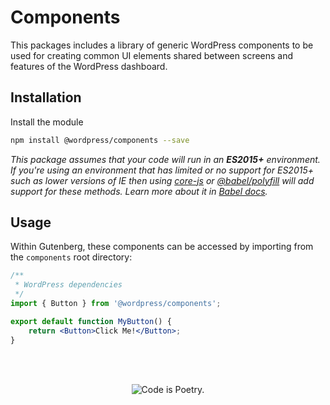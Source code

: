 # Components

This packages includes a library of generic WordPress components to be used for creating common UI elements shared between screens and features of the WordPress dashboard.

## Installation

Install the module

```bash
npm install @wordpress/components --save
```

_This package assumes that your code will run in an **ES2015+** environment. If you're using an environment that has limited or no support for ES2015+ such as lower versions of IE then using [core-js](https://github.com/zloirock/core-js) or [@babel/polyfill](https://babeljs.io/docs/en/next/babel-polyfill) will add support for these methods. Learn more about it in [Babel docs](https://babeljs.io/docs/en/next/caveats)._

## Usage

Within Gutenberg, these components can be accessed by importing from the `components` root directory:

```jsx
/**
 * WordPress dependencies
 */
import { Button } from '@wordpress/components';

export default function MyButton() {
	return <Button>Click Me!</Button>;
}
```


<br/><br/><p align="center"><img src="https://s.w.org/style/images/codeispoetry.png?1" alt="Code is Poetry." /></p>
